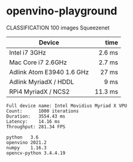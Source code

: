 # openvino-playground


CLASSIFICATION 100 images 
Squeezenet

| Device | time |
| -------------------------- | ----: | 
| Intel i7 3GHz  | 2.6 ms |
| Mac Core i7 2.6GHz  | 2.7 ms |
| Adlink Atom E3940 1.6 GHz | 27 ms |
| Adlink MyriadX / HDDL | 9 ms |
| RPi4 MyriadX / NCS2 | 11.3 ms |

```
Full device name: Intel Movidius Myriad X VPU
Count:      1000 iterations
Duration:   3554.43 ms
Latency:    14.16 ms
Throughput: 281.34 FPS

python   3.6
openvino 2021.2
numpy    1.16.3
opencv-python 3.4.4.19
```




